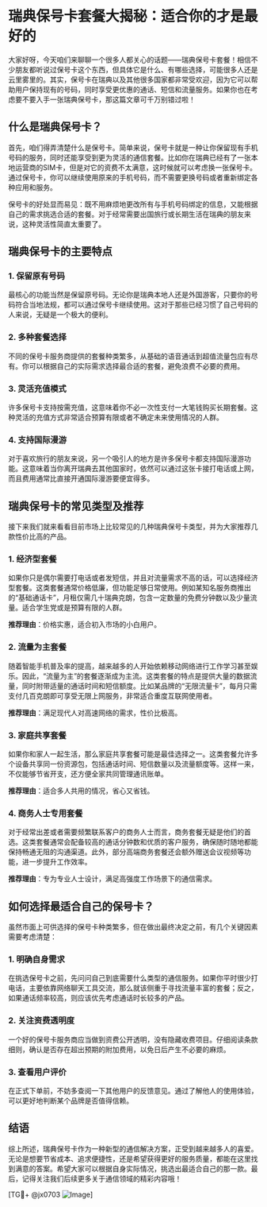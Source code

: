 # 瑞典保号卡套餐大揭秘：适合你的才是最好的

大家好呀，今天咱们来聊聊一个很多人都关心的话题——瑞典保号卡套餐！相信不少朋友都听说过保号卡这个东西，但具体它是什么、有哪些选择，可能很多人还是云里雾里的。其实，保号卡在瑞典以及其他很多国家都非常受欢迎，因为它可以帮助用户保持现有的号码，同时享受更优惠的通话、短信和流量服务。如果你也在考虑要不要入手一张瑞典保号卡，那这篇文章可千万别错过啦！

## 什么是瑞典保号卡？

首先，咱们得弄清楚什么是保号卡。简单来说，保号卡就是一种让你保留现有手机号码的服务，同时还能享受到更为灵活的通信套餐。比如你在瑞典已经有了一张本地运营商的SIM卡，但是对它的资费不太满意，这时候就可以考虑换一张保号卡。通过保号卡，你可以继续使用原来的手机号码，而不需要更换号码或者重新绑定各种应用和服务。

保号卡的好处显而易见：既不用麻烦地更改所有与手机号码绑定的信息，又能根据自己的需求挑选合适的套餐。对于经常需要出国旅行或长期生活在瑞典的朋友来说，这种灵活性简直太重要了。

## 瑞典保号卡的主要特点

### 1. **保留原有号码**
   最核心的功能当然是保留原号码。无论你是瑞典本地人还是外国游客，只要你的号码符合当地法规，都可以通过保号卡继续使用。这对于那些已经习惯了自己号码的人来说，无疑是一个极大的便利。

### 2. **多种套餐选择**
   不同的保号卡服务商提供的套餐种类繁多，从基础的语音通话到超值流量包应有尽有。你可以根据自己的实际需求选择最合适的套餐，避免浪费不必要的费用。

### 3. **灵活充值模式**
   许多保号卡支持按需充值，这意味着你不必一次性支付一大笔钱购买长期套餐。这种灵活的充值方式非常适合预算有限或者不确定未来使用情况的人群。

### 4. **支持国际漫游**
   对于喜欢旅行的朋友来说，另一个吸引人的地方是许多保号卡都支持国际漫游功能。这意味着当你离开瑞典去其他国家时，依然可以通过这张卡接打电话或上网，而且费用通常比直接开通国际漫游要便宜得多。

## 瑞典保号卡的常见类型及推荐

接下来我们就来看看目前市场上比较常见的几种瑞典保号卡类型，并为大家推荐几款性价比高的产品。

### 1. **经济型套餐**
   如果你只是偶尔需要打电话或者发短信，并且对流量需求不高的话，可以选择经济型套餐。这类套餐通常价格低廉，但功能足够日常使用。例如某知名服务商推出的“基础通话卡”，月租仅需几十瑞典克朗，包含一定数量的免费分钟数以及少量流量。适合学生党或是预算有限的人群。

   **推荐理由**：价格实惠，适合初入市场的小白用户。

### 2. **流量为主套餐**
   随着智能手机普及率的提高，越来越多的人开始依赖移动网络进行工作学习甚至娱乐。因此，“流量为主”的套餐逐渐成为主流。这类套餐的特点是提供大量的数据流量，同时附带适量的通话时间和短信额度。比如某品牌的“无限流量卡”，每月只需支付几百克朗即可享受无限上网服务，非常适合重度互联网使用者。

   **推荐理由**：满足现代人对高速网络的需求，性价比极高。

### 3. **家庭共享套餐**
   如果你和家人一起生活，那么家庭共享套餐可能是最佳选择之一。这类套餐允许多个设备共享同一份资源包，包括通话时间、短信数量以及流量额度等。这样一来，不仅能够节省开支，还方便全家共同管理通讯账单。

   **推荐理由**：适合多人共用的情况，省心又省钱。

### 4. **商务人士专用套餐**
   对于经常出差或者需要频繁联系客户的商务人士而言，商务套餐无疑是他们的首选。这类套餐通常会配备较高的通话分钟数和优质的客户服务，确保随时随地都能保持畅通无阻的沟通渠道。此外，部分高端商务套餐还会额外赠送会议视频等功能，进一步提升工作效率。

   **推荐理由**：专为专业人士设计，满足高强度工作场景下的通信需求。

## 如何选择最适合自己的保号卡？

虽然市面上可供选择的保号卡种类繁多，但在做出最终决定之前，有几个关键因素需要考虑清楚：

### 1. **明确自身需求**
   在挑选保号卡之前，先问问自己到底需要什么类型的通信服务。如果你平时很少打电话，主要依靠网络聊天工具交流，那么就该侧重于寻找流量丰富的套餐；反之，如果通话频率较高，则应该优先考虑通话时长较多的产品。

### 2. **关注资费透明度**
   一个好的保号卡服务商应当做到资费公开透明，没有隐藏收费项目。仔细阅读条款细则，确认是否存在超出预期的附加费用，以免日后产生不必要的麻烦。

### 3. **查看用户评价**
   在正式下单前，不妨多查阅一下其他用户的反馈意见。通过了解他人的使用体验，可以更好地判断某个品牌是否值得信赖。

## 结语

综上所述，瑞典保号卡作为一种新型的通信解决方案，正受到越来越多人的喜爱。无论是想要节省成本、追求便捷性，还是希望获得更好的服务质量，都能在这里找到满意的答案。希望大家可以根据自身实际情况，挑选出最适合自己的那一款。最后，记得关注我们后续更多关于通信领域的精彩内容哦！

[TG💪+ @jx0703 ![Image](https://github.com/user-attachments/assets/dbca1d08-cadb-493c-b0ec-ad6f7a83f270)]